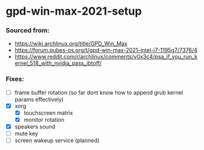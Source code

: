 # gpd-win-max-2021-setup

### Sourced from:
- https://wiki.archlinux.org/title/GPD_Win_Max
- https://forum.qubes-os.org/t/gpd-win-max-2021-intel-i7-1195g7/7376/4
- https://www.reddit.com/r/archlinux/comments/v0x3c4/psa_if_you_run_kernel_518_with_nvidia_pass_ibtoff/

### Fixes:
- [ ] frame buffer rotation (so far dont know how to append grub kernel params effectively)
- [x] xorg
	- [x] touchscreen matrix
	- [x] monitor rotation
- [x] speakers sound
- [ ] mute key
- [ ] screen wakeup service (planned)
